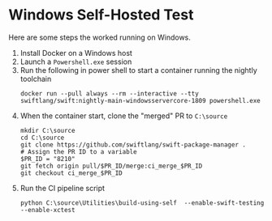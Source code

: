 # Windows Self-Hosted Test

Here are some steps the worked running on Windows.

1. Install Docker on a Windows host
2. Launch a `Powershell.exe` session
3. Run the following in power shell to start a container running the nightly toolchain
    ```
    docker run --pull always --rm --interactive --tty swiftlang/swift:nightly-main-windowsservercore-1809 powershell.exe
    ```
4. When the container start, clone the "merged" PR to `C:\source`
    ```
    mkdir C:\source
    cd C:\source
    git clone https://github.com/swiftlang/swift-package-manager .
    # Assign the PR ID to a variable
    $PR_ID = "8210"
    git fetch origin pull/$PR_ID/merge:ci_merge_$PR_ID
    git checkout ci_merge_$PR_ID
    ```
5. Run the CI pipeline script
    ```
    python C:\source\Utilities\build-using-self  --enable-swift-testing --enable-xctest
    ```
